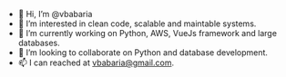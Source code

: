 - 👋 Hi, I’m @vbabaria
- 👀 I’m interested in clean code, scalable and maintable systems.
- 🌱 I’m currently working on Python, AWS, VueJs framework and large databases.
- 💞️ I’m looking to collaborate on Python and database development.
- 📫 I can reached at vbabaria@gmail.com.

<!---
vbabaria/vbabaria is a ✨ special ✨ repository because its `README.md` (this file) appears on your GitHub profile.
You can click the Preview link to take a look at your changes.
--->
